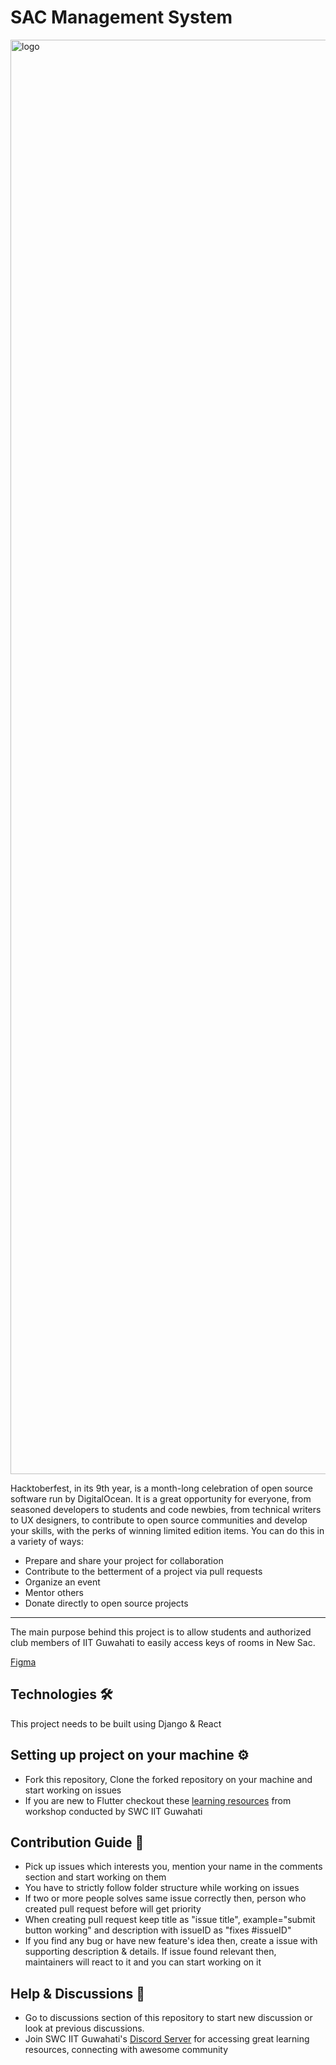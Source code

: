 # SAC Management System


<img width="2295" alt="logo" src="https://user-images.githubusercontent.com/81324145/193411234-94719960-a588-45a3-a812-41f85b517bed.jpg">

Hacktoberfest, in its 9th year, is a month-long celebration of open source software run by DigitalOcean. It is a great opportunity for everyone, from seasoned developers to students and code newbies, from technical writers to UX designers, to contribute to open source communities and develop your skills, with the perks of winning limited edition items. You can do this in a variety of ways:

* Prepare and share your project for collaboration
* Contribute to the betterment of a project via pull requests
* Organize an event
* Mentor others
* Donate directly to open source projects
<hr>

The main purpose behind this project is to allow students and authorized club members of IIT Guwahati to easily access keys of rooms in New Sac. 

 [Figma](https://www.figma.com/file/SUlNcruSdzGZuqu1LpBO3H/Sac-Management-System?node-id=0%3A1)

## Technologies 🛠️
This project needs to be built using Django & React

<!-- ## Project details 😎
- Creating search post for cab sharing
- Searching in added posts with custom filters
- Chat feature between users
- Call/email redirecting etc -->

## Setting up project on your machine ⚙️
<!-- - [Follow this guide](https://swciitg.notion.site/Day-1-f6ea19b1d7ff410e8ec03683772f4cd0) to setup Android Studio & Flutter SDK on your machine
- [Follow this to setup Firebase project](https://www.youtube.com/watch?v=sz4slPFwEvs) for your project in the app also, enable email-password authentication, initialize cloud firestore database in your firebase project -->
- Fork this repository, Clone the forked repository on your machine and start working on issues
- If you are new to Flutter checkout these [learning resources](https://swciitg.notion.site/8eb17b6e8f034d7cbd04f98054640cd0?v=50726fa13f6d40c1882448900ee36b03) from workshop conducted by SWC IIT Guwahati

## Contribution Guide 🤠
- Pick up issues which interests you, mention your name in the comments section and start working on them
- You have to strictly follow folder structure while working on issues
- If two or more people solves same issue correctly then, person who created pull request before will get priority
- When creating pull request keep title as "issue title", example="submit button working" and description with issueID as "fixes #issueID"
- If you find any bug or have new feature's idea then, create a issue with supporting description & details. If issue found relevant then, maintainers will react to it and you can start working on it

## Help & Discussions 🙌
- Go to discussions section of this repository to start new discussion or look at previous discussions.
- Join SWC IIT Guwahati's [Discord Server](https://discord.gg/2QUrA8HgWx) for accessing great learning resources, connecting with awesome community



